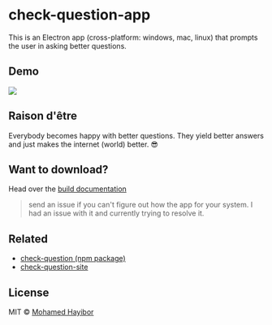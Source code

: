 # check-question-app

This is an Electron app (cross-platform: windows, mac, linux) that prompts the user in asking better questions.

## Demo

![](http://g.recordit.co/8JwP0Ts9zN.gif)

## Raison d'être

Everybody becomes happy with better questions. They yield better answers and just makes the internet (world) better. :sunglasses:

## Want to download?
Head over the [build documentation](http://electron.atom.io/docs/development/)

> send an issue if you can't figure out how the app for your system. I had an issue with it and currently trying to resolve it.

## Related
- [check-question (npm package)](https://github.com/mohamedhayibor/check-question)
- [check-question-site](mohamedhayibor.github.io/check-question-site)

## License
MIT © [Mohamed Hayibor](https://github.com/mohamedhayibor)
